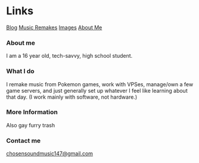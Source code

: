 # **Links**
[Blog](https://b.bakunet.me)
[Music Remakes](https://b.bakunet.me/music.html)
[Images](https://b.bakunet.me/images.html)
[About Me](https://b.bakunet.me/about.html)

### **About me**

I am a 16 year old, tech-savvy, high school student.

### **What I do**

I remake music from Pokemon games, work with VPSes, manage/own a few game servers, and just generally set up whatever I feel like learning about that day. (I work mainly with software, not hardware.)

### **More Information**

Also gay furry trash

### **Contact me**

[chosensoundmusic147@gmail.com](mailto:chosensoundmusic147@gmail.com)
